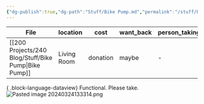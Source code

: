 ```yaml
---
{"dg-publish":true,"dg-path":"Stuff/Bike Pump.md","permalink":"/stuff/bike-pump/"}
---
```



| File                                                    | location    | cost     | want_back | person_taking |
| ------------------------------------------------------- | ----------- | -------- | --------- | ------------- |
| [[200 Projects/240 Blog/Stuff/Bike Pump\|Bike Pump]] | Living Room | donation | maybe     | \-            |

{ .block-language-dataview}
Functional. Please take. 
![Pasted image 20240324133314.png](/img/user/Attachments/Pasted%20image%2020240324133314.png)